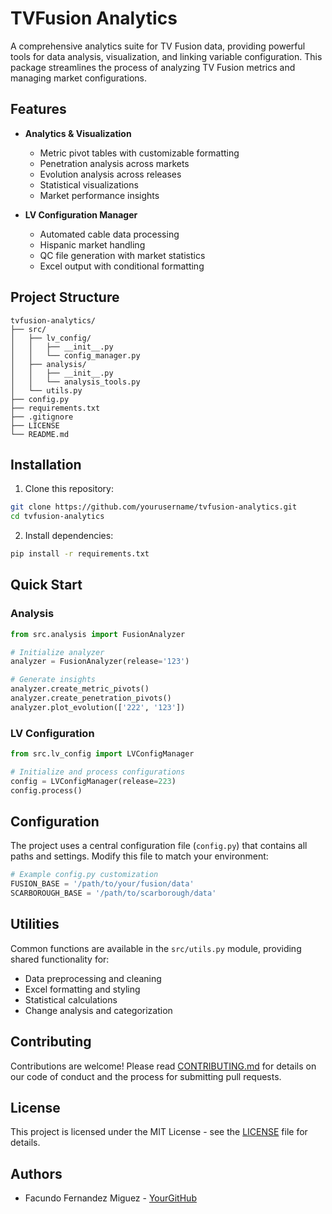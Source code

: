 # TVFusion Analytics

A comprehensive analytics suite for TV Fusion data, providing powerful tools for data analysis, visualization, and linking variable configuration. This package streamlines the process of analyzing TV Fusion metrics and managing market configurations.

## Features

- **Analytics & Visualization**
  - Metric pivot tables with customizable formatting
  - Penetration analysis across markets
  - Evolution analysis across releases
  - Statistical visualizations
  - Market performance insights

- **LV Configuration Manager**
  - Automated cable data processing
  - Hispanic market handling
  - QC file generation with market statistics
  - Excel output with conditional formatting

## Project Structure
```
tvfusion-analytics/
├── src/
│   ├── lv_config/
│   │   ├── __init__.py
│   │   └── config_manager.py
│   ├── analysis/
│   │   ├── __init__.py
│   │   └── analysis_tools.py
│   └── utils.py
├── config.py
├── requirements.txt
├── .gitignore
├── LICENSE
└── README.md
```

## Installation

1. Clone this repository:
```bash
git clone https://github.com/yourusername/tvfusion-analytics.git
cd tvfusion-analytics
```

2. Install dependencies:
```bash
pip install -r requirements.txt
```

## Quick Start

### Analysis
```python
from src.analysis import FusionAnalyzer

# Initialize analyzer
analyzer = FusionAnalyzer(release='123')

# Generate insights
analyzer.create_metric_pivots()
analyzer.create_penetration_pivots()
analyzer.plot_evolution(['222', '123'])
```

### LV Configuration
```python
from src.lv_config import LVConfigManager

# Initialize and process configurations
config = LVConfigManager(release=223)
config.process()
```

## Configuration

The project uses a central configuration file (`config.py`) that contains all paths and settings. Modify this file to match your environment:

```python
# Example config.py customization
FUSION_BASE = '/path/to/your/fusion/data'
SCARBOROUGH_BASE = '/path/to/scarborough/data'
```

## Utilities

Common functions are available in the `src/utils.py` module, providing shared functionality for:
- Data preprocessing and cleaning
- Excel formatting and styling
- Statistical calculations
- Change analysis and categorization

## Contributing

Contributions are welcome! Please read [CONTRIBUTING.md](CONTRIBUTING.md) for details on our code of conduct and the process for submitting pull requests.

## License

This project is licensed under the MIT License - see the [LICENSE](LICENSE) file for details.

## Authors

- Facundo Fernandez Miguez - [YourGitHub](https://github.com/facundofernandezmiguez)
